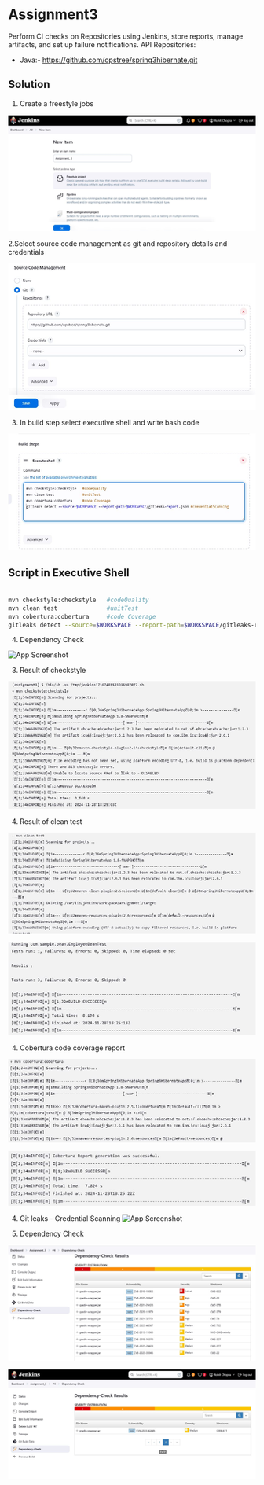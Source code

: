 # Assignment3

Perform CI checks on  Repositories using Jenkins, store reports, manage artifacts, and set up failure notifications.
API Repositories:
- Java:- https://github.com/opstree/spring3hibernate.git

## Solution

1. Create  a freestyle jobs

![App Screenshot](https://github.com/rohitchopra-git/assignment2/blob/89982913093d7301f24261766fd483667f60cc50/assignment_jenkins_3/New.JPG)

2.Select source code management as git and repository details and credentials

![App Screenshot](https://github.com/rohitchopra-git/assignment2/blob/19b20aaffe3ab3099ccd2fbc45ea242f5ca5b621/assignment_jenkins_3/scm.JPG)

3. In build step select executive shell and write bash code

![App Screenshot](https://github.com/rohitchopra-git/assignment2/blob/d45d5d788cd9f31c8ae4094ebff669df49283817/assignment_jenkins_3/Build.JPG)

   
## Script in Executive Shell

```bash
  
mvn checkstyle:checkstyle   #codeQuality
mvn clean test              #unitTest
mvn cobertura:cobertura     #code Coverage
gitleaks detect --source=$WORKSPACE --report-path=$WORKSPACE/gitleaks-report.json #credentialScanning

```


4. Dependency Check

![App Screenshot](https://github.com/rohitchopra-git/assignment2/blob/d45d5d788cd9f31c8ae4094ebff669df49283817/assignment_jenkins_3/Dependency.JPG)
 
3. Result of checkstyle

![App Screenshot](https://github.com/rohitchopra-git/assignment2/blob/d45d5d788cd9f31c8ae4094ebff669df49283817/assignment_jenkins_3/checkstyle.JPG)


4. Result of clean test

![App Screenshot](https://github.com/rohitchopra-git/assignment2/blob/d45d5d788cd9f31c8ae4094ebff669df49283817/assignment_jenkins_3/clean.JPG)


![App Screenshot](https://github.com/rohitchopra-git/assignment2/blob/d45d5d788cd9f31c8ae4094ebff669df49283817/assignment_jenkins_3/clean1.JPG)

4. Cobertura code coverage report

![App Screenshot](https://github.com/rohitchopra-git/assignment2/blob/d45d5d788cd9f31c8ae4094ebff669df49283817/assignment_jenkins_3/cobertura.JPG)


![App Screenshot](https://github.com/rohitchopra-git/assignment2/blob/d45d5d788cd9f31c8ae4094ebff669df49283817/assignment_jenkins_3/cobertura1.JPG)

4. Git leaks - Credential Scanning
![App Screenshot](https://github.com/rohitchopra-git/assignment2/blob/d45d5d788cd9f31c8ae4094ebff669df49283817/assignment_jenkins_3/gitkeaks.JPG)

4. Dependency Check
   
![App Screenshot](https://github.com/rohitchopra-git/assignment2/blob/d45d5d788cd9f31c8ae4094ebff669df49283817/assignment_jenkins_3/Dependency1.JPG)

![App Screenshot](https://github.com/rohitchopra-git/assignment2/blob/d45d5d788cd9f31c8ae4094ebff669df49283817/assignment_jenkins_3/Dependency2.JPG)
   
